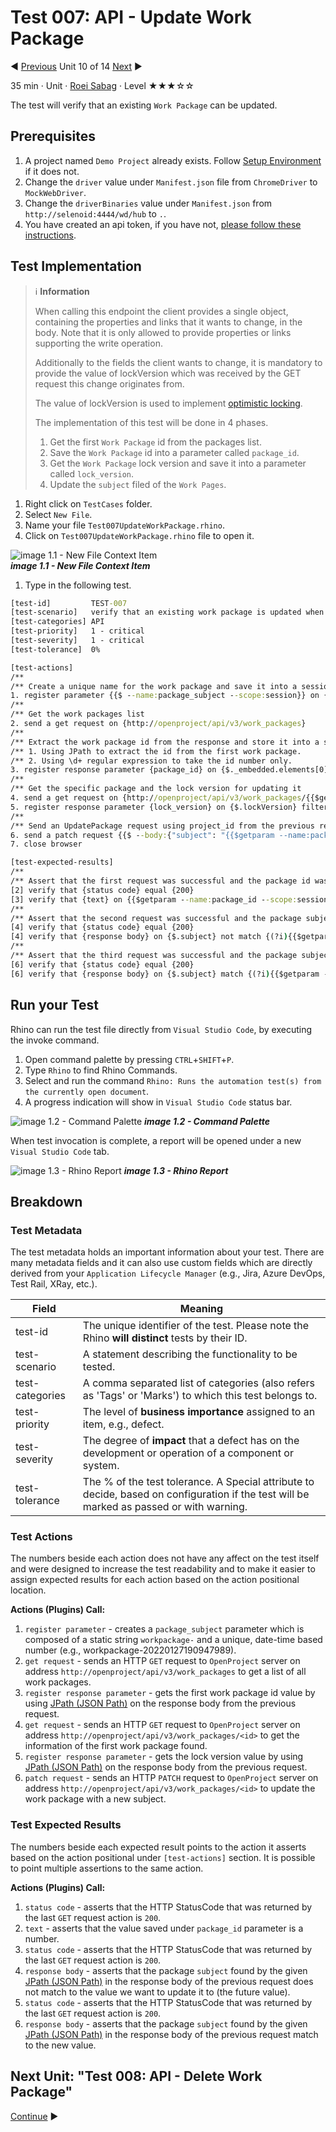 # Test 007: API - Update Work Package

:arrow_backward: [Previous](09.Test006CreateWorkPackage.md) Unit 10 of 14 [Next](./11.Test008DeleteWorkPackage.md) :arrow_forward:

35 min · Unit · [Roei Sabag](https://www.linkedin.com/in/roei-sabag-247aa18/) · Level ★★★☆☆
  
The test will verify that an existing `Work Package` can be updated.  

## Prerequisites

1. A project named `Demo Project` already exists. Follow [Setup Environment](../Tutorials.SetupEnvironment/00.Module.md) if it does not.
2. Change the `driver` value under `Manifest.json` file from `ChromeDriver` to `MockWebDriver`.
3. Change the `driverBinaries` value under `Manifest.json` from `http://selenoid:4444/wd/hub` to `.`.
4. You have created an api token, if you have not, [please follow these instructions](./01.SetupOpenProjectApplication.md).

## Test Implementation

> :information_source: **Information**
>  
> When calling this endpoint the client provides a single object, containing the properties and links that it wants to change, in the body.
> Note that it is only allowed to provide properties or links supporting the write operation.
>  
> Additionally to the fields the client wants to change, it is mandatory to provide the value of lockVersion which was received by the GET
> request this change originates from.
>  
> The value of lockVersion is used to implement [optimistic locking](https://en.wikipedia.org/wiki/Optimistic_concurrency_control).
>  
> The implementation of this test will be done in 4 phases.
>
> 1. Get the first `Work Package` id from the packages list.
> 2. Save the `Work Package` id into a parameter called `package_id`.
> 3. Get the `Work Package` lock version and save it into a parameter called `lock_version`.
> 4. Update the `subject` filed of the `Work Pages`.  

1. Right click on `TestCases` folder.
2. Select `New File`.  
3. Name your file `Test007UpdateWorkPackage.rhino`.
4. Click on `Test007UpdateWorkPackage.rhino` file to open it.  

![image 1.1 - New File Context Item](./Images/m01u10_1.png)  
_**image 1.1 - New File Context Item**_  

1. Type in the following test.  

```cmd
[test-id]         TEST-007
[test-scenario]   verify that an existing work package is updated when sending UpdateWorkPackage API request
[test-categories] API
[test-priority]   1 - critical
[test-severity]   1 - critical
[test-tolerance]  0%

[test-actions]
/**
/** Create a unique name for the work package and save it into a session parameter by the name package_subject
1. register parameter {{$ --name:package_subject --scope:session}} on {workpackage-{{$date --format:yyyyMMddhhmmssfff}}}
/**
/** Get the work packages list
2. send a get request on {http://openproject/api/v3/work_packages}
/**
/** Extract the work package id from the response and store it into a session parameter named 'package_id'
/** 1. Using JPath to extract the id from the first work package.
/** 2. Using \d+ regular expression to take the id number only.
3. register response parameter {package_id} on {$._embedded.elements[0].id} filter {\d+}
/**
/** Get the specific package and the lock version for updating it
4. send a get request on {http://openproject/api/v3/work_packages/{{$getparam --name:package_id --scope:session}}}
5. register response parameter {lock_version} on {$.lockVersion} filter {\d+}
/**
/** Send an UpdatePackage request using project_id from the previous request
6. send a patch request {{$ --body:{"subject": "{{$getparam --name:package_subject --scope:session}}", "lockVersion": "{{$getparam --name:lock_version --scope:session}}"} --auth:apikey:73b1c1414976fe9d9635597c23bb57b15d3e799f534fffd7debd01a87f482afe}} on {http://openproject/api/v3/work_packages/{{$getparam --name:package_id --scope:session}}}
7. close browser

[test-expected-results]
/**
/** Assert that the first request was successful and the package id was saved.
[2] verify that {status code} equal {200}
[3] verify that {text} on {{$getparam --name:package_id --scope:session}} match {\d+}
/**
/** Assert that the second request was successful and the package subject does not match to the new subject.
[4] verify that {status code} equal {200}
[4] verify that {response body} on {$.subject} not match {(?i){{$getparam --name:package_subject --scope:session}}}
/**
/** Assert that the third request was successful and the package subject matches to the new subject.
[6] verify that {status code} equal {200}
[6] verify that {response body} on {$.subject} match {(?i){{$getparam --name:package_subject --scope:session}}}
```  

## Run your Test

Rhino can run the test file directly from `Visual Studio Code`, by executing the invoke command.  

1. Open command palette by pressing `CTRL`+`SHIFT`+`P`.
2. Type `Rhino` to find Rhino Commands.
3. Select and run the command `Rhino: Runs the automation test(s) from the currently open document`.
4. A progress indication will show in `Visual Studio Code` status bar.  

![image 1.2 - Command Palette](./Images/m01u10_2.png)
_**image 1.2 - Command Palette**_  

When test invocation is complete, a report will be opened under a new `Visual Studio Code` tab.  

![image 1.3 - Rhino Report](./Images/m01u10_3.png)
_**image 1.3 - Rhino Report**_  

## Breakdown

### Test Metadata

The test metadata holds an important information about your test. There are many metadata fields and it can also use custom fields which are directly derived from your `Application Lifecycle Manager` (e.g., Jira, Azure DevOps, Test Rail, XRay, etc.).

| Field           | Meaning                                                                                                                                  |
|-----------------|------------------------------------------------------------------------------------------------------------------------------------------|
| test-id         | The unique identifier of the test. Please note the Rhino **will distinct** tests by their ID.                                            |
| test-scenario   | A statement describing the functionality to be tested.                                                                                   |
| test-categories | A comma separated list of categories (also refers as 'Tags' or 'Marks') to which this test belongs to.                                   |
| test-priority   | The level of **business importance** assigned to an item, e.g., defect.                                                                  |
| test-severity   | The degree of **impact** that a defect has on the development or operation of a component or system.                                     |
| test-tolerance  | The % of the test tolerance. A Special attribute to decide, based on configuration if the test will be marked as passed or with warning. |

### Test Actions

The numbers beside each action does not have any affect on the test itself and were designed to increase the test readability and to make it easier to assign expected results for each action based on the action positional location.  

**Actions (Plugins) Call:**  

1. `register parameter` - creates a `package_subject` parameter which is composed of a static string `workpackage-` and a unique, date-time based number (e.g., workpackage-20220127190947989).
2. `get request` - sends an HTTP `GET` request to `OpenProject` server on address `http://openproject/api/v3/work_packages` to get a list of all work packages.
3. `register response parameter` - gets the first work package id value by using [JPath (JSON Path)](https://goessner.net/articles/JsonPath/) on the response body from the previous request.
4. `get request` - sends an HTTP `GET` request to `OpenProject` server on address `http://openproject/api/v3/work_packages/<id>` to get the information of the first work package found.
5. `register response parameter` - gets the lock version value by using [JPath (JSON Path)](https://goessner.net/articles/JsonPath/) on the response body from the previous request.
6. `patch request` - sends an HTTP `PATCH` request to `OpenProject` server on address `http://openproject/api/v3/work_packages/<id>` to update the work package with a new subject.

### Test Expected Results

The numbers beside each expected result points to the action it asserts based on the action positional under `[test-actions]` section. It is possible to point multiple assertions to the same action.  

**Actions (Plugins) Call:**  

1. `status code` - asserts that the HTTP StatusCode that was returned by the last `GET` request action is `200`.
2. `text` - asserts that the value saved under `package_id` parameter is a number.
3. `status code` - asserts that the HTTP StatusCode that was returned by the last `GET` request action is `200`.
4. `response body` - asserts that the package `subject` found by the given [JPath (JSON Path)](https://goessner.net/articles/JsonPath/) in the response body of the previous request does not match to the value we want to update it to (the future value).
5. `status code` - asserts that the HTTP StatusCode that was returned by the last `GET` request action is `200`.
6. `response body` - asserts that the package `subject` found by the given [JPath (JSON Path)](https://goessner.net/articles/JsonPath/) in the response body of the previous request match to the new value.

## Next Unit: "Test 008: API - Delete Work Package"

[Continue](./11.Test008DeleteWorkPackage.md) :arrow_forward:
